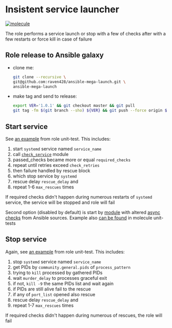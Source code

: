 # Insistent service launcher

[![molecule](https://github.com/raven428/ansible-mega-launch/actions/workflows/test-role.yaml/badge.svg)](https://github.com/raven428/ansible-mega-launch/actions/workflows/test-role.yaml)

The role performs a service launch or stop with a few of checks after with a few restarts or force kill in case of failure

## Role release to Ansible galaxy

- clone me:

  ```bash
  git clone --recursive \
  git@github.com:raven428/ansible-mega-launch.git \
  ansible-mega-launch
  ```

- make tag and send to release:

  ```bash
  export VER='1.0.1' && git checkout master && git pull
  git tag -fm $(git branch --sho) ${VER} && git push --force origin $(git describe)
  ```

## Start service

See [an example](molecule/default/includes/success-all.yaml#L19-L32) from role unit-test. This includes:

1. start `systemd` service named `service_name`
2. call [`check_service`](library/check_service.py) module
3. passed_checks became more or equal `required_checks`
4. repeat until retries exceed `check_retries`
5. then failure handled by rescue block
6. which stop service by `systemd`
7. rescue delay `rescue_delay` and
8. repeat 1-6 `max_rescues` times

If required checks didn't happen during numerous restarts of `systemd` service, the service will be stopped and role will fail

Second option (disabled by default) is start by [module](library/mega_launch.py) with altered [async](library/mega_status.py) [checks](action_plugins/mega_status.py) from Ansible sources. Example also [can be found](molecule/default/includes/success-all.yaml#L2-L17) in molecule unit-tests

## Stop service

Again, see [an example](molecule/default/includes/success-all.yaml#L34-L46) from role unit-test. This includes:

1. stop `systemd` service named `service_name`
2. get PIDs by `community.general.pids` of `process_pattern`
3. trying to `kill` processed by gathered PIDs
4. wait `murder_delay` to processes graceful exit
5. if not, `kill -9` the same PIDs list and wait again
6. if PIDs are still alive fail to the rescue
7. if any of `port_list` opened also rescue
8. rescue delay `rescue_delay` and
9. repeat 1-7 `max_rescues` times

If required checks didn't happen during numerous of rescues, the role will fail
